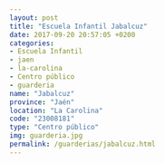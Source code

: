 ```yaml
---
layout: post
title: "Escuela Infantil Jabalcuz"
date: 2017-09-20 20:57:05 +0200
categories:
- Escuela Infantil
- jaen
- la-carolina
- Centro público
- guarderia
name: "Jabalcuz"
province: "Jaén"
location: "La Carolina"
code: "23008181"
type: "Centro público"
img: guarderia.jpg
permalink: /guarderias/jabalcuz.html
---
```

